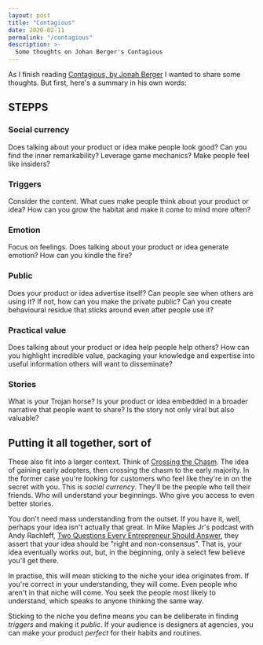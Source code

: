 ```yaml
---
layout: post
title: "Contagious"
date: 2020-02-11
permalink: "/contagious"
description: >-
  Some thoughts on Johan Berger's Contagious
---
```


As I finish reading <a href="https://wordery.com/contagious-jonah-berger-9781451686586" target="_blank">Contagious, by Jonah Berger</a> I wanted to share some thoughts. But first, here's a summary in his own words:

## STEPPS

### Social currency

Does talking about your product or idea make people look good? Can you find the inner remarkability? Leverage game mechanics? Make people feel like insiders?

### Triggers

Consider the content. What cues make people think about your product or idea? How can you grow the habitat and make it come to mind more often?

### Emotion

Focus on feelings. Does talking about your product or idea generate emotion? How can you kindle the fire?

### Public

Does your product or idea advertise itself? Can people see when others are using it? If not, how can you make the private public? Can you create behavioural residue that sticks around even after people use it?

### Practical value

Does talking about your product or idea help people help others? How can you highlight incredible value, packaging your knowledge and expertise into useful information others will want to disseminate?

### Stories

What is your Trojan horse? Is your product or idea embedded in a broader narrative that people want to share? Is the story not only viral but also valuable?

## Putting it all together, sort of

These also fit into a larger context. Think of [Crossing the Chasm](https://wordery.com/contagious-jonah-berger-9781451686586). The idea of gaining early adopters, then crossing the chasm to the early majority. In the former case you're looking for customers who feel like they're in on the secret with you. This is *social currency*. They'll be the people who tell their friends. Who will understand your beginnings. Who give you access to even better stories.

You don't need mass understanding from the outset. If you have it, well, perhaps your idea isn't actually that great. In Mike Maples Jr's podcast with Andy Rachleff, [Two Questions Every Entrepreneur Should Answer](https://tim.blog/2019/11/25/starting-greatness-mike-maples/), they assert that your idea should be "right and non-consensus". That is, your idea eventually works out, but, in the beginning, only a select few believe you'll get there.

In practise, this will mean sticking to the niche your idea originates from. If you're correct in your understanding, they will come. Even people who aren't in that niche will come. You seek the people most likely to understand, which speaks to anyone thinking the same way.

Sticking to the niche you define means you can be deliberate in finding *triggers* and making it *public*. If your audience is designers at agencies, you can make your product *perfect* for their habits and routines.
